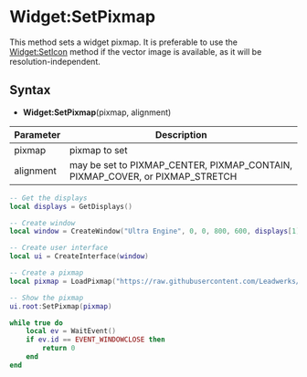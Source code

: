 # Widget:SetPixmap

This method sets a widget pixmap. It is preferable to use the [Widget:SetIcon](Widget_SetIcon.md) method if the vector image is available, as it will be resolution-independent.

## Syntax
- **Widget:SetPixmap**(pixmap, alignment)

| Parameter | Description |
|---|---|
| pixmap | pixmap to set |
| alignment | may be set to PIXMAP_CENTER, PIXMAP_CONTAIN, PIXMAP_COVER, or PIXMAP_STRETCH |

```lua
-- Get the displays
local displays = GetDisplays()

-- Create window
local window = CreateWindow("Ultra Engine", 0, 0, 800, 600, displays[1])

-- Create user interface
local ui = CreateInterface(window)

-- Create a pixmap
local pixmap = LoadPixmap("https://raw.githubusercontent.com/Leadwerks/Documentation/master/Assets/Materials/Ground/dirt01.dds")

-- Show the pixmap
ui.root:SetPixmap(pixmap)

while true do
    local ev = WaitEvent()
    if ev.id == EVENT_WINDOWCLOSE then
        return 0
    end
end
```